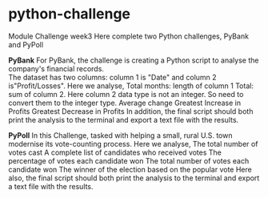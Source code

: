 # python-challenge
Module Challenge week3
Here complete two Python challenges, PyBank and PyPoll

**PyBank**
For PyBank, the challenge is creating a Python script to analyse the company's financial records.  
The dataset has two columns: column 1 is "Date" and column 2 is"Profit/Losses".
Here we analyse, 
          Total months: length of column 1
          Total: sum of column 2. Here column 2 data type is not an integer. So need to convert them to the integer type. 
          Average change
          Greatest Increase in Profits
          Greatest Decrease in Profits
In addition, the final script should both print the analysis to the terminal and export a text file with the results.

**PyPoll**
In this Challenge, tasked with helping a small, rural U.S. town modernise its vote-counting process.
Here we analyse,
         The total number of votes cast
         A complete list of candidates who received votes
         The percentage of votes each candidate won
         The total number of votes each candidate won
         The winner of the election based on the popular vote 
Here also, the final script should both print the analysis to the terminal and export a text file with the results.
